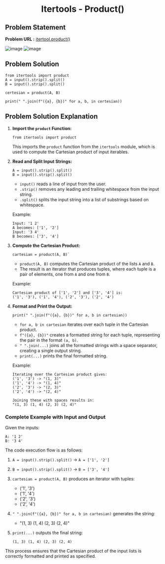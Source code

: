 <h1 align='center'>Itertools - Product()</h1>

## Problem Statement

**Problem URL :** [itertool.product()](https://www.hackerrank.com/challenges/itertools-product/problem?isFullScreen=true)

![image](https://github.com/user-attachments/assets/dff7be58-ef2a-4f32-a62b-234617d30270)
![image](https://github.com/user-attachments/assets/4180a766-9202-4d51-8246-f14c078a5a9f)

## Problem Solution 
```
from itertools import product
A = input().strip().split()
B = input().strip().split()

certesian = product(A, B)

print(" ".join(f"({a}, {b})" for a, b, in certesian))

```

## Problem Solution Explanation

1.  **Import the `product` Function:**
    
    
    ```
    from itertools import product
    ``` 
    
    This imports the `product` function from the `itertools` module, which is used to compute the Cartesian product of input iterables.
    
3.  **Read and Split Input Strings:**
    
    
    ```
    A = input().strip().split()
    B = input().strip().split()
    ``` 
    
    -   `input()` reads a line of input from the user.
    -   `.strip()` removes any leading and trailing whitespace from the input string.
    -   `.split()` splits the input string into a list of substrings based on whitespace.
    
    Example:

    
    ```
    Input: '1 2'
    A becomes: ['1', '2']
    Input: '3 4'
    B becomes: ['3', '4']
    ``` 
    
4.  **Compute the Cartesian Product:**
    

    
    ```
    cartesian = product(A, B)`
    ``` 
    
    -   `product(A, B)` computes the Cartesian product of the lists `A` and `B`.
    -   The result is an iterator that produces tuples, where each tuple is a pair of elements, one from `A` and one from `B`.
    
    Example:

    
    ```
    Cartesian product of ['1', '2'] and ['3', '4'] is:
    ('1', '3'), ('1', '4'), ('2', '3'), ('2', '4')
    ``` 
    
5.  **Format and Print the Output:**
    

    
    ```
    print(" ".join(f"({a}, {b})" for a, b in cartesian))
    ``` 
    
    -   `for a, b in cartesian` iterates over each tuple in the Cartesian product.
    -   `f"({a}, {b})"` creates a formatted string for each tuple, representing the pair in the format `(a, b)`.
    -   `" ".join(...)` joins all the formatted strings with a space separator, creating a single output string.
    -   `print(...)` prints the final formatted string.
    
    Example:
    
    ```
    Iterating over the Cartesian product gives:
    ('1', '3') -> "(1, 3)"
    ('1', '4') -> "(1, 4)"
    ('2', '3') -> "(2, 3)"
    ('2', '4') -> "(2, 4)"
    
    Joining these with spaces results in:
    "(1, 3) (1, 4) (2, 3) (2, 4)"
    ``` 
    

### Complete Example with Input and Output

Given the inputs:



```
A: '1 2'
B: '3 4'
``` 

The code execution flow is as follows:

1.  `A = input().strip().split()` -> `A = ['1', '2']`
2.  `B = input().strip().split()` -> `B = ['3', '4']`
3.  `cartesian = product(A, B)` produces an iterator with tuples:
    -   ('1', '3')
    -   ('1', '4')
    -   ('2', '3')
    -   ('2', '4')
4.  `" ".join(f"({a}, {b})" for a, b in cartesian)` generates the string:
    -   "(1, 3) (1, 4) (2, 3) (2, 4)"
5.  `print(...)` outputs the final string:

    
    `(1, 3) (1, 4) (2, 3) (2, 4)` 
    

This process ensures that the Cartesian product of the input lists is correctly formatted and printed as specified.
